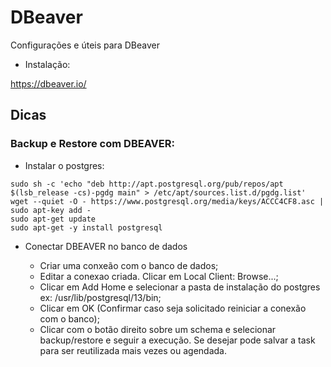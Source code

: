 # DBeaver
Configurações e úteis para DBeaver

- Instalação:

https://dbeaver.io/

## Dicas

### Backup e Restore com DBEAVER:

- Instalar o postgres:

```
sudo sh -c 'echo "deb http://apt.postgresql.org/pub/repos/apt $(lsb_release -cs)-pgdg main" > /etc/apt/sources.list.d/pgdg.list'
wget --quiet -O - https://www.postgresql.org/media/keys/ACCC4CF8.asc | sudo apt-key add -
sudo apt-get update
sudo apt-get -y install postgresql
```

- Conectar DBEAVER no banco de dados

  * Criar uma conxeão com o banco de dados;
  * Editar a conexao criada. Clicar em Local Client: Browse...;
  * Clicar em Add Home e selecionar a pasta de instalação do postgres ex: /usr/lib/postgresql/13/bin;
  * Clicar em OK (Confirmar caso seja solicitado reiniciar a conexão com o banco);
  * Clicar com o botão direito sobre um schema e selecionar backup/restore e seguir a execução. Se desejar pode salvar a task para ser reutilizada mais vezes ou agendada.
